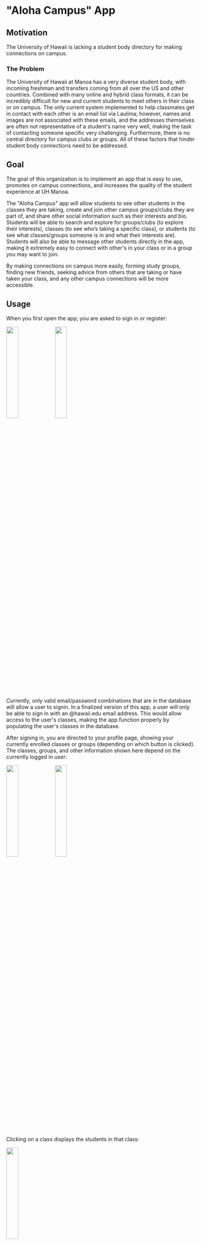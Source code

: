 # "Aloha Campus" App

## Motivation
The University of Hawaii is lacking a student body directory for making connections on campus.

### The Problem
The University of Hawaii at Manoa has a very diverse student body, with incoming freshman and transfers coming from all over the US and other countries. Combined with many online and hybrid class formats, it can be incredibly difficult for new and current students to meet others in their class or on campus. The only current system implemented to help classmates get in contact with each other is an email list via Laulima; however, names and images are not associated with these emails, and the addresses themselves are often not representative of a student's name very well, making the task of contacting someone specific very challenging. Furthermore, there is no central directory for campus clubs or groups. All of these factors that hinder student body connections need to be addressed.

## Goal
The goal of this organization is to implement an app that is easy to use, promotes on campus connections, and increases the quality of the student experience at UH Manoa.

The "Aloha Campus" app will allow students to see other students in the classes they are taking, create and join other campus groups/clubs they are part of, and share other social information such as their interests and bio. Students will be able to search and explore for groups/clubs (to explore their interests), classes (to see who’s taking a specific class), or students (to see what classes/groups someone is in and what their interests are). Students will also be able to message other students directly in the app, making it extremely easy to connect with other's in your class or in a group you may want to join.

By making connections on campus more easily, forming study groups, finding new friends, seeking advice from others that are taking or have taken your class, and any other campus connections will be more accessible.

## Usage

When you first open the app, you are asked to sign in or register:

<img src="./screenshots/phase-5/sign-in.png" width="25%">
<img src="./screenshots/phase-5/register.png" width="25%">

Currently, only valid email/password combinations that are in the database will allow a user to signin. In a finalized version of this app, a user will only be able to sign in with an @hawaii.edu email address. This would allow access to the user's classes, making the app function properly by populating the user's classes in the database.


After signing in, you are directed to your profile page, showing your currently enrolled classes or groups (depending on which button is clicked). The classes, groups, and other information shown here depend on the currently logged in user:

<img src="./screenshots/phase-3/screenshot-1.png" width="25%">
<img src="./screenshots/phase-3/screenshot-2.png" width="25%">

Clicking on a class displays the students in that class:

<img src="./screenshots/phase-3/screenshot-3.png" width="25%">

Clicking on a student displays that students profile page:

<img src="./screenshots/phase-3/screenshot-11.png" width="25%">

Going back, clicking on a group displays information related to that group:

<img src="./screenshots/phase-3/screenshot-4.png" width="25%">

Navigating using the bottom navigation bar reveals the explore, messages, and settings pages. The explore page initially shows all groups created using the app.

<img src="./screenshots/phase-3/screenshot-5.png" width="25%">

You can also click on groups to view their page and join them, which shows the same group page as above. When the search bar is populated, a page is shown that lists any groups, students, and/or classes that match the search:

<img src="./screenshots/deployment/search-results.png" width="25%">

Clicking on any of these results shows the respective group, profile, or class page as shown above.

The Messages tab has a rough layout, but will not be functional in this prototype of the app. In a finalized version, this messaging page would resemble any common app messaging feature with a list of chats containing private messages between the current user and other users:

<img src="./screenshots/phase-2/screenshot-6.png" width="25%">

The settings pages allows students to edit their profile information including their image, bio, and interests, or logout (returning the user to the signin page).

<img src="./screenshots/phase-3/screenshot-10.png" width="25%">

On the settings page, there are also buttons to create new groups or view groups that you are the owner of. Clicking on the 'Create Group' button reveals a page to create a new group:

<img src="./screenshots/phase-1/screenshot-9.png" width="25%">

Clicking on the 'My Groups' button reveals a page listing all the groups that you own. Clicking on any of these groups reveals a page allowing you to edit group information including the image, description, upcoming events, and member list (delete members only).

<img src="./screenshots/deployment/my-groups.png" width="25%">

<img src="./screenshots/phase-3/screenshot-8.png" width="25%">

Everything in this version of the app is connected to a Firestore backend database. Authentication is also provided by Firebase. This version of the app is also deployed using Apple Test Flight for initial user evaluation.

## Installation
Phase 1: [Repository](https://github.com/UHM-Social-Software/app/tree/phase-1-mockup)

Phase 2: [Repository](https://github.com/UHM-Social-Software/app/tree/phase-2-mockup)

Phase 3: [Repository](https://github.com/UHM-Social-Software/app/tree/phase-3-mockup)

Phase 4: [Repository](https://github.com/UHM-Social-Software/app/tree/phase-4-app)

Phase 5: [Repository](https://github.com/UHM-Social-Software/app/tree/phase-5-app)

Deployed Version: [Repository](https://github.com/UHM-Social-Software/app/tree/deployment)


To run this code, clone the repository to your local machine and invoke 'flutter run' on the app directory. You may also need to first install flutter and get dependencies by running 'flutter pub get' (this can be done easily with intelliJ). Note: the app is currently mocked-up to look best on the XCODE iOS iPhone 15 simulator; however, flexible widgets should provide functionality on a variety of screen sizes.

### Testing Credentials
Username: jlisoway@hawaii.edu
Password: asdfasdf

## [Development status](https://github.com/orgs/UHM-Social-Software/projects/1)

The Deployed App is now complete. The app currently has the most important features implemented and connected to a Firestore backend database, including functional user authentication. User Evaluation is currently underway, which will include sending the app to test users via Apple's Test Flight.

## [Evaluation](evaluation.md)

The goals and progress of the App's evaluation is summarized in the evaluation page. Click the link above to view.

## About The Team

[Justin Lisoway](https://justinlisoway.github.io/) - Graduate student at the University of Hawaiʻi at Mānoa studying Information and Computer Sciences. Graduated UH Manoa with an MS and BBA in finance.
